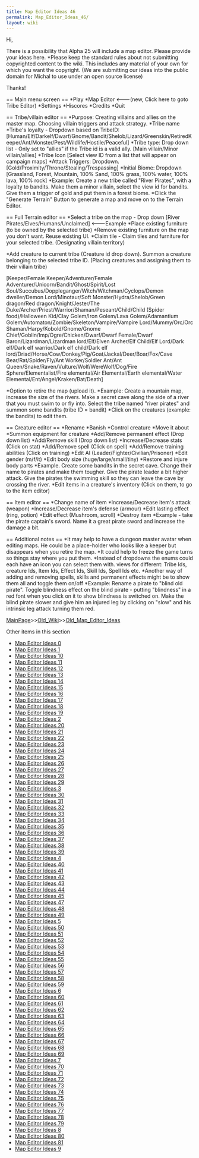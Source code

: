 ```yaml
---
title: Map Editor Ideas 46
permalink: Map_Editor_Ideas_46/
layout: wiki
---
```

Hi,

There is a possibility that Alpha 25 will include a map editor. Please provide your ideas here.
*Please keep the standard rules about not submitting copyrighted content to the wiki. This includes any material of your own for which you want the copyright. (We are submitting our ideas into the public domain for Michal to use under an open source license) 

Thanks!

== Main menu screen ==
*Play
*Map Editor &lt;---(new, Click here to goto Tribe Editor)
*Settings
*Hiscores
*Credits
*Quit

== Tribe/villain editor ==
*Purpose: Creating villains and allies on the master map. Choosing villain triggers and attack strategy.
*Tribe name
*Tribe's loyalty - Dropdown based on TribeID:
[Human/Elf/Darkelf/Dwarf/Gnome/Bandit/Shelob/Lizard/Greenskin/RetiredKeeper/Ant/Monster/Pest/Wildlife/Hostile/Peaceful]
*Tribe type: Drop down list - Only set to &quot;allies&quot; if the Tribe id is a valid ally.
[Main villain/Minor villain/allies] 
*Tribe Icon [Select view ID from a list that will appear on campaign maps]
*Attack Triggers: Dropdown.
[Gold/Proximity/Throne/Stealing/Trespassing]
*Initial Biome: Dropdown
[Grassland, Forest, Mountain, 100% Sand, 100% grass, 100% water, 100% lava, 100% rock]
*Example: Create a new tribe called &quot;River Pirates&quot;, with a loyalty to bandits. Make them a minor villain, select the view id for bandits. Give them a trigger of gold and put them in a forest biome.
*Click the &quot;Generate Terrain&quot; Button to generate a map and move on to the Terrain Editor.

== Full Terrain editor ==
*Select a tribe on the map - Drop down
[River Pirates/Elves/Humans/Unclaimed] &lt;---Example
*Place existing furniture (to be owned by the selected tribe)
*Remove existing furniture on the map you don't want. Reuse existing UI.
*Claim tile - Claim tiles and furniture for your selected tribe. (Designating villain territory)

*Add creature to current tribe (Creature id drop down). Summon a creature belonging to the selected tribe ID.
(Placing creatures and assigning them to their villain tribe)

[Keeper/Female Keeper/Adventurer/Female Adventurer/Unicorn/Bandit/Ghost/Spirit/Lost Soul/Succubus/Doppleganger/Witch/Witchman/Cyclops/Demon dweller/Demon Lord/Minotaur/Soft Monster/Hydra/Shelob/Green dragon/Red dragon/Knight/Jester/The Duke/Archer/Priest/Warrior/Shaman/Peseant/Child/Child (Spider food)/Halloween Kid/Clay Golem/Iron Golem/Lava Golem/Adamantium Golem/Automaton/Zombie/Skeleton/Vampire/Vampire Lord/Mummy/Orc/Orc Shaman/Harpy/Kobold/Gnome/Gnome Chief/Goblin/Imp/Ogre/Chicken/Dwarf/Dwarf Female/Dwarf Baron/Lizardman/Lizardman lord/Elf/Elven Archer/Elf Child/Elf Lord/Dark elf/Dark elf warrior/Dark elf child/Dark elf lord/Driad/Horse/Cow/Donkey/Pig/Goat/Jackal/Deer/Boar/Fox/Cave Bear/Rat/Spider/Fly/Ant Worker/Soldier Ant/Ant Queen/Snake/Raven/Vulture/Wolf/WereWolf/Dog/Fire Sphere/Elementalist/Fire elemental/Air Elemental/Earth elemental/Water Elemental/Ent/Angel/Kraken/Bat/Death]

*Option to retire the map (upload it).
*Example: Create a mountain map, increase the size of the rivers. Make a secret cave along the side of a river that you must swim to or fly into. Select the tribe named &quot;river pirates&quot; and summon some bandits (tribe ID = bandit)
*Click on the creatures (example: the bandits) to edit them.

== Creature editor ==
*Rename
*Banish
*Control creature
*Move it about
*Summon equipment for creature
*Add/Remove permanent effect (Drop down list)
*Add/Remove skill (Drop down list)
*Increase/Decrease stats (Click on stat)
*Add/Remove spell (Click on spell)
*Add/Remove training abilities (Click on training)
*Edit AI (Leader/Fighter/Civilian/Prisoner)
*Edit gender (m/f/it)
*Edit body size (huge/large/small/tiny)
*Restore and injure body parts
*Example. Create some bandits in the secret cave. Change their name to pirates and make them tougher. Give the pirate leader a bit higher attack. Give the pirates the swimming skill so they can leave the cave by crossing the river.
*Edit items in a creature's inventory (Click on them, to go to the item editor)

== Item editor ==
*Change name of item
*Increase/Decrease item's attack (weapon)
*Increase/Decrease item's defense (armour)
*Edit lasting effect (ring, potion)
*Edit effect (Mushroom, scroll)
*Destroy item
*Example - take the pirate captain's sword. Name it a great pirate sword and increase the damage a bit.

== Additional notes ==
*It may help to have a dungeon master avatar when editing maps. He could be a place-holder who looks like a keeper but disappears when you retire the map.
*It could help to freeze the game turns so things stay where you put them.
*Instead of dropdowns the enums could each have an icon you can select them with. views for different: Tribe Ids, creature Ids, Item Ids, Effect Ids, Skill Ids, Spell Ids etc.
*Another way of adding and removing spells, skills and permanent effects might be to show them all and toggle them on/off
*Example: Rename a pirate to &quot;blind old pirate&quot;. Toggle blindness effect on the blind pirate - putting &quot;blindness&quot; in a red font when you click on it to show blindness is switched on. Make the blind pirate slower and give him an injured leg by clicking on &quot;slow&quot; and his intrinsic leg attack turning them red.

[MainPage](/keeperrl_wiki/ "wikilink")>>[Old_Wiki](/keeperrl_wiki/Old_Wiki "wikilink")>>[Old_Map_Editor_Ideas](/keeperrl_wiki/Old_Map_Editor_Ideas "wikilink")

Other items in this section
-    [Map Editor Ideas 0](/keeperrl_wiki/Map_Editor_Ideas_0 "wikilink")
-    [Map Editor Ideas 1](/keeperrl_wiki/Map_Editor_Ideas_1 "wikilink")
-    [Map Editor Ideas 10](/keeperrl_wiki/Map_Editor_Ideas_10 "wikilink")
-    [Map Editor Ideas 11](/keeperrl_wiki/Map_Editor_Ideas_11 "wikilink")
-    [Map Editor Ideas 12](/keeperrl_wiki/Map_Editor_Ideas_12 "wikilink")
-    [Map Editor Ideas 13](/keeperrl_wiki/Map_Editor_Ideas_13 "wikilink")
-    [Map Editor Ideas 14](/keeperrl_wiki/Map_Editor_Ideas_14 "wikilink")
-    [Map Editor Ideas 15](/keeperrl_wiki/Map_Editor_Ideas_15 "wikilink")
-    [Map Editor Ideas 16](/keeperrl_wiki/Map_Editor_Ideas_16 "wikilink")
-    [Map Editor Ideas 17](/keeperrl_wiki/Map_Editor_Ideas_17 "wikilink")
-    [Map Editor Ideas 18](/keeperrl_wiki/Map_Editor_Ideas_18 "wikilink")
-    [Map Editor Ideas 19](/keeperrl_wiki/Map_Editor_Ideas_19 "wikilink")
-    [Map Editor Ideas 2](/keeperrl_wiki/Map_Editor_Ideas_2 "wikilink")
-    [Map Editor Ideas 20](/keeperrl_wiki/Map_Editor_Ideas_20 "wikilink")
-    [Map Editor Ideas 21](/keeperrl_wiki/Map_Editor_Ideas_21 "wikilink")
-    [Map Editor Ideas 22](/keeperrl_wiki/Map_Editor_Ideas_22 "wikilink")
-    [Map Editor Ideas 23](/keeperrl_wiki/Map_Editor_Ideas_23 "wikilink")
-    [Map Editor Ideas 24](/keeperrl_wiki/Map_Editor_Ideas_24 "wikilink")
-    [Map Editor Ideas 25](/keeperrl_wiki/Map_Editor_Ideas_25 "wikilink")
-    [Map Editor Ideas 26](/keeperrl_wiki/Map_Editor_Ideas_26 "wikilink")
-    [Map Editor Ideas 27](/keeperrl_wiki/Map_Editor_Ideas_27 "wikilink")
-    [Map Editor Ideas 28](/keeperrl_wiki/Map_Editor_Ideas_28 "wikilink")
-    [Map Editor Ideas 29](/keeperrl_wiki/Map_Editor_Ideas_29 "wikilink")
-    [Map Editor Ideas 3](/keeperrl_wiki/Map_Editor_Ideas_3 "wikilink")
-    [Map Editor Ideas 30](/keeperrl_wiki/Map_Editor_Ideas_30 "wikilink")
-    [Map Editor Ideas 31](/keeperrl_wiki/Map_Editor_Ideas_31 "wikilink")
-    [Map Editor Ideas 32](/keeperrl_wiki/Map_Editor_Ideas_32 "wikilink")
-    [Map Editor Ideas 33](/keeperrl_wiki/Map_Editor_Ideas_33 "wikilink")
-    [Map Editor Ideas 34](/keeperrl_wiki/Map_Editor_Ideas_34 "wikilink")
-    [Map Editor Ideas 35](/keeperrl_wiki/Map_Editor_Ideas_35 "wikilink")
-    [Map Editor Ideas 36](/keeperrl_wiki/Map_Editor_Ideas_36 "wikilink")
-    [Map Editor Ideas 37](/keeperrl_wiki/Map_Editor_Ideas_37 "wikilink")
-    [Map Editor Ideas 38](/keeperrl_wiki/Map_Editor_Ideas_38 "wikilink")
-    [Map Editor Ideas 39](/keeperrl_wiki/Map_Editor_Ideas_39 "wikilink")
-    [Map Editor Ideas 4](/keeperrl_wiki/Map_Editor_Ideas_4 "wikilink")
-    [Map Editor Ideas 40](/keeperrl_wiki/Map_Editor_Ideas_40 "wikilink")
-    [Map Editor Ideas 41](/keeperrl_wiki/Map_Editor_Ideas_41 "wikilink")
-    [Map Editor Ideas 42](/keeperrl_wiki/Map_Editor_Ideas_42 "wikilink")
-    [Map Editor Ideas 43](/keeperrl_wiki/Map_Editor_Ideas_43 "wikilink")
-    [Map Editor Ideas 44](/keeperrl_wiki/Map_Editor_Ideas_44 "wikilink")
-    [Map Editor Ideas 45](/keeperrl_wiki/Map_Editor_Ideas_45 "wikilink")
-    [Map Editor Ideas 47](/keeperrl_wiki/Map_Editor_Ideas_47 "wikilink")
-    [Map Editor Ideas 48](/keeperrl_wiki/Map_Editor_Ideas_48 "wikilink")
-    [Map Editor Ideas 49](/keeperrl_wiki/Map_Editor_Ideas_49 "wikilink")
-    [Map Editor Ideas 5](/keeperrl_wiki/Map_Editor_Ideas_5 "wikilink")
-    [Map Editor Ideas 50](/keeperrl_wiki/Map_Editor_Ideas_50 "wikilink")
-    [Map Editor Ideas 51](/keeperrl_wiki/Map_Editor_Ideas_51 "wikilink")
-    [Map Editor Ideas 52](/keeperrl_wiki/Map_Editor_Ideas_52 "wikilink")
-    [Map Editor Ideas 53](/keeperrl_wiki/Map_Editor_Ideas_53 "wikilink")
-    [Map Editor Ideas 54](/keeperrl_wiki/Map_Editor_Ideas_54 "wikilink")
-    [Map Editor Ideas 55](/keeperrl_wiki/Map_Editor_Ideas_55 "wikilink")
-    [Map Editor Ideas 56](/keeperrl_wiki/Map_Editor_Ideas_56 "wikilink")
-    [Map Editor Ideas 57](/keeperrl_wiki/Map_Editor_Ideas_57 "wikilink")
-    [Map Editor Ideas 58](/keeperrl_wiki/Map_Editor_Ideas_58 "wikilink")
-    [Map Editor Ideas 59](/keeperrl_wiki/Map_Editor_Ideas_59 "wikilink")
-    [Map Editor Ideas 6](/keeperrl_wiki/Map_Editor_Ideas_6 "wikilink")
-    [Map Editor Ideas 60](/keeperrl_wiki/Map_Editor_Ideas_60 "wikilink")
-    [Map Editor Ideas 61](/keeperrl_wiki/Map_Editor_Ideas_61 "wikilink")
-    [Map Editor Ideas 62](/keeperrl_wiki/Map_Editor_Ideas_62 "wikilink")
-    [Map Editor Ideas 63](/keeperrl_wiki/Map_Editor_Ideas_63 "wikilink")
-    [Map Editor Ideas 64](/keeperrl_wiki/Map_Editor_Ideas_64 "wikilink")
-    [Map Editor Ideas 65](/keeperrl_wiki/Map_Editor_Ideas_65 "wikilink")
-    [Map Editor Ideas 66](/keeperrl_wiki/Map_Editor_Ideas_66 "wikilink")
-    [Map Editor Ideas 67](/keeperrl_wiki/Map_Editor_Ideas_67 "wikilink")
-    [Map Editor Ideas 68](/keeperrl_wiki/Map_Editor_Ideas_68 "wikilink")
-    [Map Editor Ideas 69](/keeperrl_wiki/Map_Editor_Ideas_69 "wikilink")
-    [Map Editor Ideas 7](/keeperrl_wiki/Map_Editor_Ideas_7 "wikilink")
-    [Map Editor Ideas 70](/keeperrl_wiki/Map_Editor_Ideas_70 "wikilink")
-    [Map Editor Ideas 71](/keeperrl_wiki/Map_Editor_Ideas_71 "wikilink")
-    [Map Editor Ideas 72](/keeperrl_wiki/Map_Editor_Ideas_72 "wikilink")
-    [Map Editor Ideas 73](/keeperrl_wiki/Map_Editor_Ideas_73 "wikilink")
-    [Map Editor Ideas 74](/keeperrl_wiki/Map_Editor_Ideas_74 "wikilink")
-    [Map Editor Ideas 75](/keeperrl_wiki/Map_Editor_Ideas_75 "wikilink")
-    [Map Editor Ideas 76](/keeperrl_wiki/Map_Editor_Ideas_76 "wikilink")
-    [Map Editor Ideas 77](/keeperrl_wiki/Map_Editor_Ideas_77 "wikilink")
-    [Map Editor Ideas 78](/keeperrl_wiki/Map_Editor_Ideas_78 "wikilink")
-    [Map Editor Ideas 79](/keeperrl_wiki/Map_Editor_Ideas_79 "wikilink")
-    [Map Editor Ideas 8](/keeperrl_wiki/Map_Editor_Ideas_8 "wikilink")
-    [Map Editor Ideas 80](/keeperrl_wiki/Map_Editor_Ideas_80 "wikilink")
-    [Map Editor Ideas 81](/keeperrl_wiki/Map_Editor_Ideas_81 "wikilink")
-    [Map Editor Ideas 9](/keeperrl_wiki/Map_Editor_Ideas_9 "wikilink")

